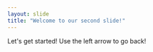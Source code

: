 ```yaml
---
layout: slide
title: "Welcome to our second slide!"
---
```

Let's get started!
Use the left arrow to go back!
